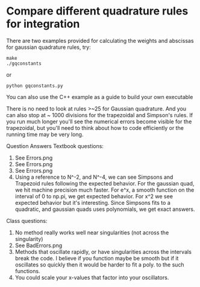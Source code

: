 # Compare different quadrature rules for integration

There are two examples provided for calculating the weights and abscissas for gaussian quadrature rules, try:

```
make
./gqconstants
```

or

```
python gqconstants.py
```

You can also use the C++ example as a guide to build your own executable

There is no need to look at rules >~25 for Gaussian quadrature.  And you can also stop at ~ 1000 divisions for the trapezoidal and Simpson's rules.  If you run much longer you'll see the numerical errors become visible for the trapezoidal, but you'll need to think about how to code efficiently or the running time may be very long.


Question Answers
  Textbook questions:
  1) See Errors.png
  2) See Errors.png
  3) See Errors.png
  4) Using a reference to N^-2, and N^-4, we can see Simpsons and Trapezoid rules following the expected behavior. For the gaussian quad, we hit machine precision much faster. For e^x, a smooth function on the interval of 0 to np.pi, we get expected behavior. For x^2 we see expected behavior but it's interesting. Since Simpsons fits to a quadratic, and gaussian quads uses polynomials, we get exact answers. 

  Class questions:
  1) No method really works well near singularities (not across the singularity)
  2) See BadErrors.png
  3) Methods that oscillate rapidly, or have singularities across the intervals break the code. I believe if you function maybe be smooth but if 
  it oscillates so quickly then it would be harder to fit a poly. to the such functions.
  4) You could scale your x-values that factor into your oscillators. 


